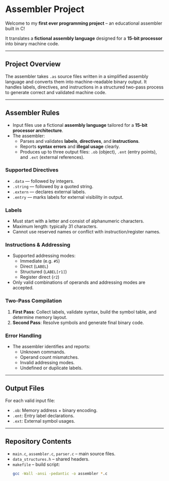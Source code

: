 # Assembler Project

Welcome to my **first ever programming project** – an educational assembler built in C!

It translates a **fictional assembly language** designed for a **15-bit processor** into binary machine code.

---

## Project Overview

The assembler takes `.as` source files written in a simplified assembly language and converts them into machine-readable binary output. It handles labels, directives, and instructions in a structured two-pass process to generate correct and validated machine code.

---

## Assembler Rules

- Input files use a fictional **assembly language** tailored for a **15-bit processor architecture**.
- The assembler:
  - Parses and validates **labels**, **directives**, and **instructions**.
  - Reports **syntax errors** and **illegal usage** clearly.
  - Produces up to three output files: `.ob` (object), `.ent` (entry points), and `.ext` (external references).

### Supported Directives
- `.data` — followed by integers.
- `.string` — followed by a quoted string.
- `.extern` — declares external labels.
- `.entry` — marks labels for external visibility in output.

### Labels
- Must start with a letter and consist of alphanumeric characters.
- Maximum length: typically 31 characters.
- Cannot use reserved names or conflict with instruction/register names.

### Instructions & Addressing
- Supported addressing modes:
  - Immediate (e.g. `#5`)
  - Direct (`LABEL`)
  - Structured (`LABEL[r1]`)
  - Register direct (`r2`)
- Only valid combinations of operands and addressing modes are accepted.

### Two-Pass Compilation
1. **First Pass**: Collect labels, validate syntax, build the symbol table, and determine memory layout.
2. **Second Pass**: Resolve symbols and generate final binary code.

### Error Handling
- The assembler identifies and reports:
  - Unknown commands.
  - Operand count mismatches.
  - Invalid addressing modes.
  - Undefined or duplicate labels.

---

## Output Files

For each valid input file:
- `.ob`: Memory address + binary encoding.
- `.ent`: Entry label declarations.
- `.ext`: External symbol usages.

---

## Repository Contents

- `main.c`, `assembler.c`, `parser.c` – main source files.
- `data_structures.h` – shared headers.
- `makefile` – build script:
  ```bash
  gcc -Wall -ansi -pedantic -o assembler *.c
